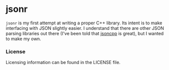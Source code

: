 # jsonr

`jsonr` is my first attempt at writing a proper C++ library. Its intent is to
make interfacing with JSON slightly easier. I understand that there are other
JSON parsing libraries out there (I've been told that
[jsoncpp](http://github.com/open-source-parsers) is great), but I wanted to
make my own.

### License

Licensing information can be found in the LICENSE file.
